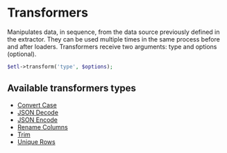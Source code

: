 # Transformers

Manipulates data, in sequence, from the data source previously defined in the extractor. They can be used multiple times in the same process before and after loaders. Transformers receive two arguments: type and options (optional).

```php
$etl->transform('type', $options);
```


## Available transformers types

* [Convert Case](ConvertCase.md)
* [JSON Decode](JsonDecode.md)
* [JSON Encode](JsonEncode.md)
* [Rename Columns](RenameColumns.md)
* [Trim](Trim.md)
* [Unique Rows](UniqueRows.md)
